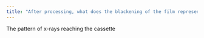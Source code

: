 ```yaml
---
title: "After processing, what does the blackening of the film represent?"
---
```

The pattern of x-rays reaching the cassette


